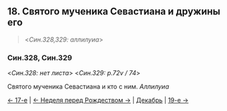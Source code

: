 ## 18. Святого мученика Севастиана и дружины его 

> <*Син.328,329: аллилуиа*>

### Син.328, Син.329

<*Син.328: нет листа*>
<*Син.329: p.72v / 74*>

Святого мученика Севастиана и кто с ним. *Аллилуиа*

[← 17-е](12_17_SAB.ru.md)
| [← Неделя перед Рождеством →](12_18_Z_SAB_pateron.ru.md)
| [Декабрь](README.md#18-й) 
| [19-е →](12_19_SAB.ru.md) 
